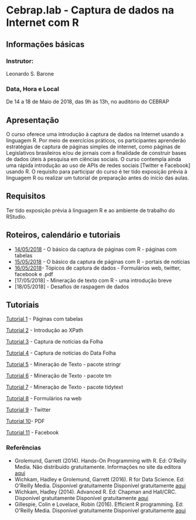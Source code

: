 #  Cebrap.lab - Captura de dados na Internet com R

## Informações básicas

### Instrutor: 
	
Leonardo S. Barone

### Data, Hora e Local

De 14 a 18 de Maio de 2018, das 9h às 13h, no auditório do CEBRAP

## Apresentação
O curso oferece uma introdução à captura de dados na Internet usando a linguagem R. Por meio de exercícios práticos, os participantes aprenderão estratégias de captura de páginas simples de internet, como páginas de Legislativos brasileiros e/ou de jornais com a finalidade de construir bases de dados úteis à pesquisa em ciências sociais. O curso contempla ainda uma rápida introdução ao uso de APIs de redes sociais [Twitter e Facebook] usando R. O requisito para participar do curso é ter tido exposição prévia à linguagem R ou realizar um tutorial de preparação antes do início das aulas.

## Requisitos
Ter tido exposição prévia à linguagem R e ao ambiente de trabalho do RStudio.

## Roteiros, calendário e tutoriais

- [14/05/2018](https://github.com/leobarone/cebrap_lab_raspagem_r/blob/master/roteiros/roteiro20180514.md) - O básico da captura de páginas com R - páginas com tabelas
- [15/05/2018](https://github.com/leobarone/cebrap_lab_raspagem_r/blob/master/roteiros/roteiro20180515.md) - O básico da captura de páginas com R - portais de notícias
- [16/05/2018](https://github.com/leobarone/cebrap_lab_raspagem_r/blob/master/roteiros/roteiro20180516.md)- Tópicos de captura de dados - Formulários web, twitter, facebook e .pdf
- [17/05/2018] - Mineração de texto com R - uma introdução breve
- [18/05/2018] - Desafios de raspagem de dados

## Tutoriais

[Tutorial 1](https://github.com/leobarone/cebrap_lab_raspagem_r/blob/master/tutorials/webscraping_tutorial01.Rmd) - Páginas com tabelas

[Tutorial 2](https://github.com/leobarone/cebrap_lab_raspagem_r/blob/master/tutorials/webscraping_tutorial02.Rmd) - Introdução ao XPath

[Tutorial 3](https://github.com/leobarone/cebrap_lab_raspagem_r/blob/master/tutorials/webscraping_tutorial03.Rmd) - Captura de notícias da Folha

[Tutorial 4](https://github.com/leobarone/cebrap_lab_raspagem_r/blob/master/tutorials/webscraping_tutorial04.Rmd) - Captura de notícias do Data Folha

[Tutorial 5](https://github.com/leobarone/cebrap_lab_raspagem_r/blob/master/tutorials/webscraping_tutorial05.Rmd) - Mineração de Texto - pacote stringr

[Tutorial 6](https://github.com/leobarone/cebrap_lab_raspagem_r/blob/master/tutorials/webscraping_tutorial06.Rmd) - Mineração de Texto - pacote tm

[Tutorial 7](https://github.com/leobarone/cebrap_lab_raspagem_r/blob/master/tutorials/webscraping_tutorial07.Rmd) - Mineração de Texto - pacote tidytext

[Tutorial 8](https://github.com/leobarone/cebrap_lab_raspagem_r/blob/master/tutorials/webscraping_tutorial08.Rmd) - Formulários na web

[Tutorial 9](https://github.com/leobarone/cebrap_lab_raspagem_r/blob/master/tutorials/webscraping_tutorial09.Rmd) - Twitter

[Tutorial 10](https://github.com/leobarone/cebrap_lab_raspagem_r/blob/master/tutorials/webscraping_tutorial10.Rmd)- PDF

[Tutorial 11](https://github.com/leobarone/cebrap_lab_raspagem_r/blob/master/tutorials/webscraping_tutorial11.Rmd) - Facebook

### Referências

- Grolemund, Garrett (2014). Hands-On Programming with R. Ed: O'Reilly Media. Não distribuído gratuitamente. Informações no site da editora [aqui](http://shop.oreilly.com/product/0636920028574.do)
- Wichkam, Hadley e Grolemund, Garrett (2016). R for Data Science. Ed: O'Reilly Media. Disponível gratuitamente Disponível gratuitamente [aqui](http://r4ds.had.co.nz/data-visualisation.html)
- Wichkam, Hadley (2014). Advanced R. Ed: Chapman and Hall/CRC. Disponível gratuitamente Disponível gratuitamente [aqui](http://adv-r.had.co.nz/)
- Gillespie, Colin e Lovelace, Robin (2016). Efficient R programming. Ed: O'Reilly Media. Disponível gratuitamente Disponível gratuitamente [aqui](https://csgillespie.github.io/efficientR/)
